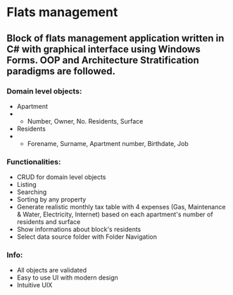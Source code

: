# Flats management
## Block of flats management application written in C# with graphical interface using Windows Forms. OOP and Architecture Stratification paradigms are followed.

### Domain level objects:
- Apartment
- - Number, Owner, No. Residents, Surface
- Residents
- - Forename, Surname, Apartment number, Birthdate, Job

### Functionalities:
- CRUD for domain level objects
- Listing
- Searching
- Sorting by any property
- Generate realistic monthly tax table with 4 expenses (Gas, Maintenance & Water, Electricity, Internet) based on each apartment's number of residents and surface
- Show informations about block's residents
- Select data source folder with Folder Navigation

### Info:
- All objects are validated
- Easy to use UI with modern design
- Intuitive UIX
